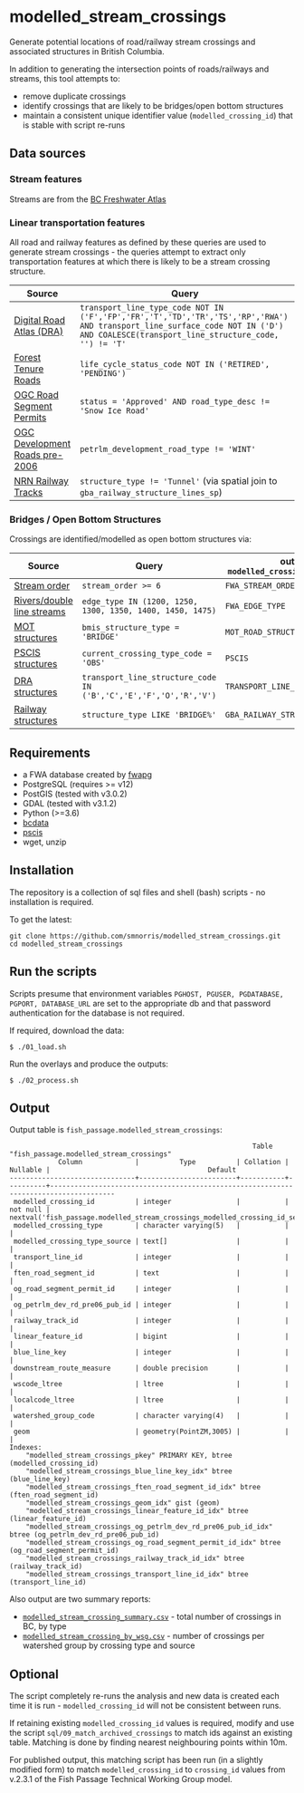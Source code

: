 # modelled_stream_crossings

Generate potential locations of road/railway stream crossings and associated structures in British Columbia.

In addition to generating the intersection points of roads/railways and streams, this tool attempts to:

- remove duplicate crossings
- identify crossings that are likely to be bridges/open bottom structures
- maintain a consistent unique identifier value (`modelled_crossing_id`) that is stable with script re-runs

## Data sources

### Stream features

Streams are from the [BC Freshwater Atlas](https://catalogue.data.gov.bc.ca/dataset/freshwater-atlas-stream-network)

### Linear transportation features

All road and railway features as defined by these queries are used to generate stream crossings - the queries attempt to extract only transportation features at which there is likely to be a stream crossing structure.

| Source         | Query |
| ------------- | ------------- |
| [Digital Road Atlas (DRA)](https://catalogue.data.gov.bc.ca/dataset/digital-road-atlas-dra-master-partially-attributed-roads)  | `transport_line_type_code NOT IN ('F','FP','FR','T','TD','TR','TS','RP','RWA') AND transport_line_surface_code NOT IN ('D') AND COALESCE(transport_line_structure_code, '') != 'T' ` |
| [Forest Tenure Roads](https://catalogue.data.gov.bc.ca/dataset/forest-tenure-road-section-lines)  | `life_cycle_status_code NOT IN ('RETIRED', 'PENDING')` |
| [OGC Road Segment Permits](https://catalogue.data.gov.bc.ca/dataset/oil-and-gas-commission-road-segment-permits)  | `status = 'Approved' AND road_type_desc != 'Snow Ice Road'` |
| [OGC Development Roads pre-2006](https://catalogue.data.gov.bc.ca/dataset/ogc-petroleum-development-roads-pre-2006-public-version) | `petrlm_development_road_type != 'WINT'` |
| [NRN Railway Tracks](https://catalogue.data.gov.bc.ca/dataset/railway-track-line)  | `structure_type != 'Tunnel'` (via spatial join to `gba_railway_structure_lines_sp`) |


### Bridges / Open Bottom Structures

Crossings are identified/modelled as open bottom structures via:

| Source         | Query        | output `modelled_crossing_type_source`
| ------------- | ------------- | ------------- |
| [Stream order](https://catalogue.data.gov.bc.ca/dataset/freshwater-atlas-stream-network) | `stream_order >= 6` | `FWA_STREAM_ORDER` |
| [Rivers/double line streams]((https://catalogue.data.gov.bc.ca/dataset/freshwater-atlas-stream-network))  | `edge_type IN (1200, 1250, 1300, 1350, 1400, 1450, 1475)` | `FWA_EDGE_TYPE` |
| [MOT structures](https://catalogue.data.gov.bc.ca/dataset/ministry-of-transportation-mot-road-structures) | `bmis_structure_type = 'BRIDGE'` | `MOT_ROAD_STRUCTURE_SP` |
| [PSCIS structures](https://catalogue.data.gov.bc.ca/dataset/pscis-assessments) | `current_crossing_type_code = 'OBS'` | `PSCIS` |
| [DRA structures](https://catalogue.data.gov.bc.ca/dataset/digital-road-atlas-dra-master-partially-attributed-roads) | `transport_line_structure_code IN ('B','C','E','F','O','R','V')` | `TRANSPORT_LINE_STRUCTURE_CODE` |
| [Railway structures](https://catalogue.data.gov.bc.ca/dataset/railway-structure-line) | `structure_type LIKE 'BRIDGE%'` | `GBA_RAILWAY_STRUCTURE_LINES_SP` |


## Requirements

- a FWA database created by [fwapg](https://github.com/smnorris/fwapg)
- PostgreSQL (requires >= v12)
- PostGIS (tested with v3.0.2)
- GDAL (tested with v3.1.2)
- Python (>=3.6)
- [bcdata](https://github.com/smnorris/bcdata)
- [pscis](https://github.com/smnorris/pscis)
- wget, unzip


## Installation

The repository is a collection of sql files and shell (bash) scripts - no installation is required.

To get the latest:

    git clone https://github.com/smnorris/modelled_stream_crossings.git
    cd modelled_stream_crossings


## Run the scripts

Scripts presume that environment variables `PGHOST, PGUSER, PGDATABASE, PGPORT, DATABASE_URL` are set to the appropriate db and that password authentication for the database is not required.

If required, download the data:

```
$ ./01_load.sh
```

Run the overlays and produce the outputs:
```
$ ./02_process.sh
```

## Output

Output table is `fish_passage.modelled_stream_crossings`:

```
                                                            Table "fish_passage.modelled_stream_crossings"
            Column             |          Type          | Collation | Nullable |                                       Default
-------------------------------+------------------------+-----------+----------+--------------------------------------------------------------------------------------
 modelled_crossing_id          | integer                |           | not null | nextval('fish_passage.modelled_stream_crossings_modelled_crossing_id_seq'::regclass)
 modelled_crossing_type        | character varying(5)   |           |          |
 modelled_crossing_type_source | text[]                 |           |          |
 transport_line_id             | integer                |           |          |
 ften_road_segment_id          | text                   |           |          |
 og_road_segment_permit_id     | integer                |           |          |
 og_petrlm_dev_rd_pre06_pub_id | integer                |           |          |
 railway_track_id              | integer                |           |          |
 linear_feature_id             | bigint                 |           |          |
 blue_line_key                 | integer                |           |          |
 downstream_route_measure      | double precision       |           |          |
 wscode_ltree                  | ltree                  |           |          |
 localcode_ltree               | ltree                  |           |          |
 watershed_group_code          | character varying(4)   |           |          |
 geom                          | geometry(PointZM,3005) |           |          |
Indexes:
    "modelled_stream_crossings_pkey" PRIMARY KEY, btree (modelled_crossing_id)
    "modelled_stream_crossings_blue_line_key_idx" btree (blue_line_key)
    "modelled_stream_crossings_ften_road_segment_id_idx" btree (ften_road_segment_id)
    "modelled_stream_crossings_geom_idx" gist (geom)
    "modelled_stream_crossings_linear_feature_id_idx" btree (linear_feature_id)
    "modelled_stream_crossings_og_petrlm_dev_rd_pre06_pub_id_idx" btree (og_petrlm_dev_rd_pre06_pub_id)
    "modelled_stream_crossings_og_road_segment_permit_id_idx" btree (og_road_segment_permit_id)
    "modelled_stream_crossings_railway_track_id_idx" btree (railway_track_id)
    "modelled_stream_crossings_transport_line_id_idx" btree (transport_line_id)
```

Also output are two summary reports:

- [`modelled_stream_crossing_summary.csv`](reports/modelled_stream_crossing_summary.csv) - total number of crossings in BC, by type
- [`modelled_stream_crossing_by_wsg.csv`](reports/modelled_stream_crossing_by_wsg.csv) - number of crossings per watershed group by crossing type and source

## Optional

The script completely re-runs the analysis and new data is created each time it is run - `modelled_crossing_id` will not be consistent between runs.

If retaining existing `modelled_crossing_id` values is required, modify and use the script `sql/09_match_archived_crossings` to match ids against an existing table. Matching is done by finding nearest neighbouring points within 10m.

For published output, this matching script has been run (in a slightly modified form) to match `modelled_crossing_id` to `crossing_id` values from v.2.3.1 of the Fish Passage Technical Working Group model.